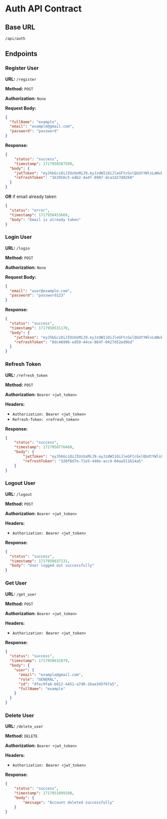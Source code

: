 # Auth API Contract

## Base URL

`/api/auth`

## Endpoints

### Register User

**URL:** `/register`

**Method:** `POST`

**Authorization:** `None`

**Request Body:**

```json
{
  "fullName": "example",
  "email": "example@gmail.com",
  "password": "password"
}
```

**Response:**

```json
{
    "status": "success",
    "timestamp": 1717950387589,
  "body": {
    "jwtToken": "eyJhbGciOiJIUzUxMiJ9.eyJzdWIiOiJleGFtcGxlQGdtYWlsLmNvbSIsInJvbGUiOiJHRU5FUkFMIiwiaWF0IjoxNzE3OTUwMzg2LCJleHAiOjE3MTgwMzY3ODZ9.Kgn-ndGNcpHJIko1KXDNQlHr5dvHwY1YyBn_w0qMd8meN3Fm5cdigy6bBpNQwuFNCS1uh8l2aOX6xUZyK2A83g",
    "refreshToken": "1b3956c5-edb2-4a4f-8987-dca1d27d0260"
  }
}
```

**OR** if email already taken
```json
{
  "status": "error",
  "timestamp": 1717950453669,
  "body": "Email is already taken"
}
```
### Login User

**URL:** `/login`

**Method:** `POST`

**Authorization:** `None`

**Request Body:**

```json
{
  "email": "user@example.com",
  "password": "password123"
}
```

**Response:**

```json
{
  "status": "success",
  "timestamp": 1717950531170,
  "body": {
    "jwtToken": "eyJhbGciOiJIUzUxMiJ9.eyJzdWIiOiJleGFtcGxlQGdtYWlsLmNvbSIsInJvbGUiOiJHRU5FUkFMIiwiaWF0IjoxNzE3OTUwNTMwLCJleHAiOjE3MTgwMzY5MzB9.sL7oxyr8JJ7edapjcJ3qk6qNdjrqKMErHtvO4DCAmZF7Fd09stvdnAgimGsgHE2QKFj7A6JdHSQM6quO49hs8Q",
    "refreshToken": "8dc46996-ed59-44ce-864f-0427d52ed9bd"
  }
}
```

### Refresh Token

**URL:** `/refresh_token`

**Method:** `POST`

**Authorization:** `Bearer <jwt_token>`

**Headers:**

- `Authorization: Bearer <jwt_token>`
- `Refresh-Token: <refresh_token>`

**Response:**

```json
{
    "status": "success",
    "timestamp": 1717950776460,
    "body": {
        "jwtToken": "eyJhbGciOiJIUzUxMiJ9.eyJzdWIiOiJleGFtcGxlQGdtYWlsLmNvbSIsInJvbGUiOiJHRU5FUkFMIiwiaWF0IjoxNzE3OTUwNzc1LCJleHAiOjE3MTgwMzcxNzV9.QHK-I49sJfj-iNkZtcdZKtnoEgKG4pnuOM5JAesUS9jYMd_AfvfFp3OIwSmXVsHM32BwhqgWw5_1suLbSgD00w",
        "refreshToken": "320f6d7e-71e5-448e-acc4-04aa511b14a5"
    }
}
```

### Logout User

**URL:** `/logout`

**Method:** `POST`

**Authorization:** `Bearer <jwt_token>`

**Headers:**

- `Authorization: Bearer <jwt_token>`

**Response:**

```json
{
  "status": "success",
  "timestamp": 1717950837131,
  "body": "User logged out successfully"
}
```

### Get User

**URL:** `/get_user`

**Method:** `POST`

**Authorization:** `Bearer <jwt_token>`

**Headers:**

- `Authorization: Bearer <jwt_token>`

**Response:**

```json
{
  "status": "success",
  "timestamp": 1717950632879,
  "body": {
    "user": {
      "email": "example@gmail.com",
      "role": "GENERAL",
      "id": "dfec9fa6-b812-4451-a7d8-2bae345f6fa5",
      "fullName": "example"
    }
  }
}
```

### Delete User

**URL:** `/delete_user`

**Method:** `DELETE`

**Authorization:** `Bearer <jwt_token>`

**Headers:**

- `Authorization: Bearer <jwt_token>`

**Response:**

```json
{
    "status": "success",
    "timestamp": 1717951099108,
    "body": {
        "message": "Account deleted successfully"
    }
}
```
